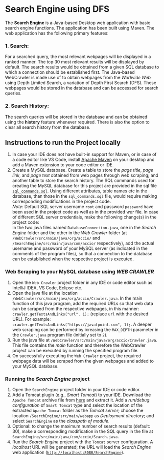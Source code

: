 # Search Engine using DFS

The **Search Engine** is a Java-based Desktop web application with basic search engine functions. The application has been built using Maven.
The web application has the following primary features:
  ### 1. Search:
  For a searched query, the most relevant webpages will be displayed in a ranked manner. The top 30 most relevant results will be displayed by default.
  The search results would be obtained from a given SQL database to which a connection should be established first.
  The Java-based WebCrawler is made use of to obtain webpages from the _Worlwide Web_ using Depth Limited Search, a variation of Depth First Search (DFS). These webpages would be stored in the database and can be accessed for search queries.
  ### 2. Search History:
  The search queries will be stored in the database and can be obtained using the **history** feature whenever required.
  There is also the option to clear all search history from the database.


## Instructions to run the Project locally
1. In case your IDE does not have built-in support for Maven, or in case of a code editor like VS Code, install [Apache Maven](https://maven.apache.org/download.cgi) on your desktop and add a Maven extension to your code editor or IDE.
2. Create a MySQL database. Create a table to store the _page title_, _page link_, and _page text_ obtained from web pages through web scraping; and another table to store the search history. The SQL commands used for creating the MySQL database for this project are provided in the sql file [```sql_commands.sql```](https://github.com/abhishekgoud343/SearchEngine/blob/main/sql_commands.sql). Using different attributes, table names etc in the database, than those in the ```sql_commands.sql``` file, would require making corresponding modifications in the project code.  
_Note_: Default SQL server username ```root``` and password ```password``` have been used in the project code as well as in the provided _war_ file. In case of different SQL server credentials, make the following change(s) in the project code:  
In the two java files named ```DatabaseConnection.java```, one in the _Search Engine_ folder and the other in the _Web Crawler_ folder (at ```/WebCrawler/src/main/java/org/accio/``` and ```/SearchEngine/src/main/java/com/accio/``` respectively), add the actual username and password of your MySQL server (as indicated in the comments of the program files), so that a connection to the database can be established when the respective project is executed.

### Web Scraping to your MySQL database using _WEB CRAWLER_  
1.  Open the ```Web Crawler``` project folder in any IDE or code editor such as IntelliJ IDEA, VS Code, Eclipse etc.  
2. Open the java file at the location ```/WebCrawler/src/main/java/org/accio/Crawler.java```. In the main function of this java program, add the required URLs so that web data can be scraped from the respective webpages, in this manner: ```crawler.getTextsAndLinks("url", 1);``` (replace ```url``` with the desired URL). For example: ```crawler.getTextsAndLinks("https://javatpoint.com", 1);```. A deeper web scraping can be performed by icreasing the ```MAX_DEPTH``` parameter in the ```Crawler.java``` program file (initially set to ```2```).  
3.  Run the java file at ```/WebCrawler/src/main/java/org/accio/Crawler.java```. This file contains the _main_ function and therefore the WebCrawler project can be executed by running the specified program file.  
4.  On successfully executing the ```Web Crawler``` project, the required webpage data will be scraped from the given webpages and added to your MySQL database.

### Running the _Search Engine_ project
1. Open the ```SearchEngine``` project folder in your IDE or code editor.  
2. Add a Tomcat plugin (e.g., _Smart Tomcat_) to your IDE. Download the ```Apache Tomcat``` archive file from [here](https://tomcat.apache.org/download-90.cgi) and extract it. Add a _run/debug configuration_ of ```Smart Tomcat``` type and select the location of the extracted ```Apache Tomcat``` folder as the _Tomcat server_; choose the location ```/SearchEngine/src/main/webapp``` as _Deployment directory_; and select ```SearchEngine``` as the _classpath of module_.
3. Optional: to change the maximum number of search results (default: 30), make a corresponding modification in the SQL query in the file at ```SearchEngine/src/main/java/com/accio/Search.java```.  
4. Run the _Search Engine_ project with the ```Tomcat``` server configuration. A _localhost_ URL will be generated; the URL will load the _Search Engine_ web application ([```http://localhost:8080/SearchEngine```](http://localhost:8080/SearchEngine)).
